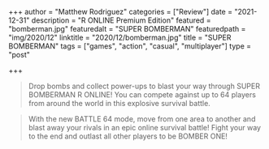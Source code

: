 +++
author = "Matthew Rodriguez"
categories = ["Review"]
date = "2021-12-31"
description = "R ONLINE Premium Edition"
featured = "bomberman.jpg"
featuredalt = "SUPER BOMBERMAN"
featuredpath = "img/2020/12"
linktitle = "2020/12/bomberman.jpg"
title = "SUPER BOMBERMAN"
tags = ["games", "action", "casual", "multiplayer"]
type = "post"

+++

> Drop bombs and collect power-ups to blast your way through SUPER BOMBERMAN R ONLINE! You can compete against up to 64 players from around the world in this explosive survival battle.

> With the new BATTLE 64 mode, move from one area to another and blast away your rivals in an epic online survival battle! Fight your way to the end and outlast all other players to be BOMBER ONE!